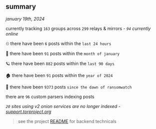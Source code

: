 
## summary
_january 19th, 2024_

currently tracking `163` groups across `299` relays & mirrors - _`94` currently online_

⏲ there have been `6` posts within the `last 24 hours`

🦈 there have been `91` posts within the `month of january`

🪐 there have been `882` posts within the `last 90 days`

🏚 there have been `91` posts within the `year of 2024`

🦕 there have been `9373` posts `since the dawn of ransomwatch`

there are `96` custom parsers indexing posts

_`20` sites using v2 onion services are no longer indexed - [support.torproject.org](https://support.torproject.org/onionservices/v2-deprecation/)_

> see the project [README](https://github.com/joshhighet/ransomwatch#ransomwatch--) for backend technicals
